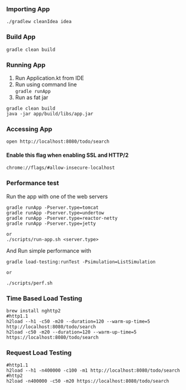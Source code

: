 
### Importing App
```
./gradlew cleanIdea idea
```

### Build App
```
gradle clean build
```

### Running App
1. Run Application.kt from IDE
2. Run using command line \
    ```gradle runApp```
3. Run as fat jar

```
gradle clean build
java -jar app/build/libs/app.jar
```

### Accessing App
```
open http://localhost:8080/todo/search
```

#### Enable this flag when enabling SSL and HTTP/2
```
chrome://flags/#allow-insecure-localhost
```


### Performance test

Run the app with one of the web servers
```
gradle runApp -Pserver.type=tomcat
gradle runApp -Pserver.type=undertow
gradle runApp -Pserver.type=reactor-netty
gradle runApp -Pserver.type=jetty

or
./scripts/run-app.sh <server.type>
```

And Run simple performance with 
```
gradle load-testing:runTest -Psimulation=ListSimulation

or

./scripts/perf.sh
``` 

### Time Based Load Testing
```
brew install nghttp2
#http1.1
h2load --h1 -c50 -m20 --duration=120 --warm-up-time=5 http://localhost:8080/todo/search
h2load -c50 -m20 --duration=120 --warm-up-time=5 https://localhost:8080/todo/search
```

### Request Load Testing
```
#http1.1
h2load --h1 -n400000 -c100 -m1 http://localhost:8080/todo/search
#http2
h2load -n400000 -c50 -m20 https://localhost:8080/todo/search
```
